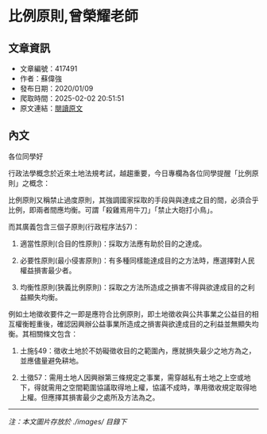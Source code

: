 # 比例原則,曾榮耀老師

## 文章資訊
- 文章編號：417491
- 作者：蘇偉強
- 發布日期：2020/01/09
- 爬取時間：2025-02-02 20:51:51
- 原文連結：[閱讀原文](https://real-estate.get.com.tw/Columns/detail.aspx?no=417491)

## 內文
各位同學好

行政法學概念於近來土地法規考試，越趨重要，今日專欄為各位同學提醒「比例原則」之概念：

比例原則又稱禁止過度原則，其強調國家採取的手段與與達成之目的間，必須合乎比例，即兩者間應均衡。可謂「殺雞焉用牛刀」「禁止大砲打小鳥」。

而其廣義包含三個子原則(行政程序法§7)：

1. 適當性原則(合目的性原則)：採取方法應有助於目的之達成。

2. 必要性原則(最小侵害原則)：有多種同樣能達成目的之方法時，應選擇對人民權益損害最少者。

3. 均衡性原則(狹義比例原則)：採取之方法所造成之損害不得與欲達成目的之利益顯失均衡。

例如土地徵收要件之一即是應符合比例原則，即土地徵收與公共事業之公益目的相互權衡輕重後，確認因興辦公益事業所造成之損害與欲達成目的之利益並無顯失均衡。其相關條文包含：

1. 土施§49：徵收土地於不妨礙徵收目的之範圍內，應就損失最少之地方為之，並應儘量避免耕地。

2. 土徵57：需用土地人因興辦第三條規定之事業，需穿越私有土地之上空或地下，得就需用之空間範圍協議取得地上權，協議不成時，準用徵收規定取得地上權。但應擇其損害最少之處所及方法為之。

---
*注：本文圖片存放於 ./images/ 目錄下*

